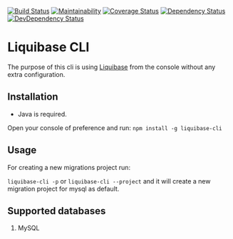 [![Build Status](https://travis-ci.org/JPBlancoDB/liquibase-cli.svg?branch=master)](https://travis-ci.org/JPBlancoDB/liquibase-cli) [![Maintainability](https://api.codeclimate.com/v1/badges/ec4a86b2331037ba2d96/maintainability)](https://codeclimate.com/github/JPBlancoDB/liquibase-cli/maintainability) [![Coverage Status](https://coveralls.io/repos/github/JPBlancoDB/liquibase-cli/badge.svg?branch=master&service=github)](https://coveralls.io/github/JPBlancoDB/liquibase-cli?branch=master) [![Dependency Status](https://david-dm.org/jpblancodb/liquibase-cli.svg)](https://david-dm.org/jpblancodb/liquibase-cli) [![DevDependency Status](https://david-dm.org/jpblancodb/liquibase-cli/dev-status.svg)](https://david-dm.org/jpblancodb/liquibase-cli#info=devDependencies)

# Liquibase CLI

The purpose of this cli is using [Liquibase](http://www.liquibase.org/) from the console without any extra configuration.

## Installation

- Java is required.

Open your console of preference and run: `npm install -g liquibase-cli`

## Usage

For creating a new migrations project run:

`liquibase-cli -p` or `liquibase-cli --project` and it will create a new migration project for mysql as default.

## Supported databases

1. MySQL
